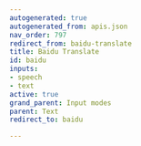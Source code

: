 ```yaml
---
autogenerated: true
autogenerated_from: apis.json
nav_order: 797
redirect_from: baidu-translate
title: Baidu Translate
id: baidu
inputs:
- speech
- text
active: true
grand_parent: Input modes
parent: Text
redirect_to: baidu

---
```


